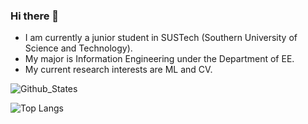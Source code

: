 ### Hi there 👋

<!--
**Tangent-H/Tangent-H** is a ✨ _special_ ✨ repository because its `README.md` (this file) appears on your GitHub profile.

Here are some ideas to get you started:

- 🔭 I’m currently working on ...
- 🌱 I’m currently learning ...
- 👯 I’m looking to collaborate on ...
- 🤔 I’m looking for help with ...
- 💬 Ask me about ...
- 📫 How to reach me: ...
- 😄 Pronouns: ...
- ⚡ Fun fact: ...
-->
- I am currently a junior student in SUSTech (Southern University of Science and Technology).
- My major is Information Engineering under the Department of EE.
- My current research interests are ML and CV.

![Github_States](https://github-readme-stats-rosy-kappa.vercel.app/api?username=Tangent-H&count_private=true)

![Top Langs](https://github-readme-stats-rosy-kappa.vercel.app/api/top-langs/?username=Tangent-H&exclude_repo=vercel_repo,RM2023_Energy_Mechanism)

